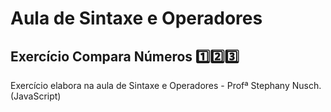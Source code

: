# Aula de Sintaxe e Operadores 

## Exercício Compara Números :one::two::three:

Exercício elabora na aula de Sintaxe e Operadores - Profª Stephany Nusch. (JavaScript)
